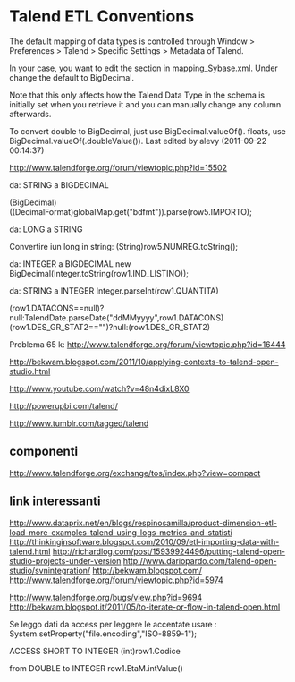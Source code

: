 
Talend ETL Conventions
===

The default mapping of data types is controlled through Window > Preferences > Talend > Specific Settings > Metadata of Talend. 

 In your case, you want to edit the <dbToTalendTypes> section in mapping_Sybase.xml. 
 Under <dbType type="NUMERIC"> change the default to BigDecimal.  

Note that this only affects how the Talend Data Type in the schema is initially
 set when you retrieve it and you can manually change any column afterwards.

To convert 
 double to BigDecimal, just use BigDecimal.valueOf(<your double>).
 floats, use BigDecimal.valueOf(<your float>.doubleValue()).
Last edited by alevy (2011-09-22 00:14:37)





http://www.talendforge.org/forum/viewtopic.php?id=15502





da: STRING a BIGDECIMAL

   (BigDecimal)((DecimalFormat)globalMap.get("bdfmt")).parse(row5.IMPORTO);   


da: LONG a STRING

   Convertire iun long in string: (String)row5.NUMREG.toString(); 

da: INTEGER a BIGDECIMAL
    new BigDecimal(Integer.toString(row1.IND_LISTINO)); 

da: STRING a INTEGER
    Integer.parseInt(row1.QUANTITA)


(row1.DATACONS==null)?null:TalendDate.parseDate("ddMMyyyy",row1.DATACONS) 
(row1.DES_GR_STAT2=="")?null:(row1.DES_GR_STAT2)  



Problema 65 k:  http://www.talendforge.org/forum/viewtopic.php?id=16444


http://bekwam.blogspot.com/2011/10/applying-contexts-to-talend-open-studio.html

http://www.youtube.com/watch?v=48n4dixL8X0


http://powerupbi.com/talend/

http://www.tumblr.com/tagged/talend





componenti
------------
http://www.talendforge.org/exchange/tos/index.php?view=compact

link interessanti
----------------------
http://www.dataprix.net/en/blogs/respinosamilla/product-dimension-etl-load-more-examples-talend-using-logs-metrics-and-statisti
http://thinkinginsoftware.blogspot.com/2010/09/etl-importing-data-with-talend.html
http://richardlog.com/post/15939924496/putting-talend-open-studio-projects-under-version
http://www.dariopardo.com/talend-open-studio/svnintegration/
http://bekwam.blogspot.com/
http://www.talendforge.org/forum/viewtopic.php?id=5974


http://www.talendforge.org/bugs/view.php?id=9694
http://bekwam.blogspot.it/2011/05/to-iterate-or-flow-in-talend-open.html


Se leggo dati da access per leggere le accentate usare :
System.setProperty("file.encoding","ISO-8859-1");

ACCESS SHORT TO INTEGER
(int)row1.Codice 

from DOUBLE to INTEGER
row1.EtaM.intValue() 
